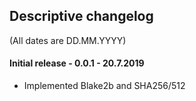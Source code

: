 ## Descriptive changelog
(All dates are DD.MM.YYYY)



#### Initial release - 0.0.1 - 20.7.2019
- Implemented Blake2b and SHA256/512

